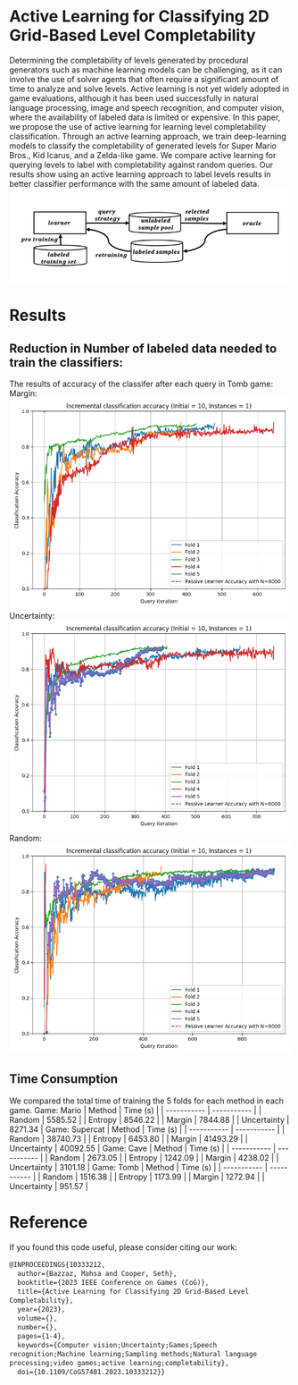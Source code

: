 # Active Learning for Classifying 2D Grid-Based Level Completability

Determining the completability of levels generated by procedural generators such as machine learning models can be challenging, as it can involve the use of solver agents that often require a significant amount of time to analyze and solve levels. Active learning is not yet widely adopted in game evaluations, although it has been used successfully in natural language processing, image and speech recognition, and computer vision, where the availability of labeled data is limited or expensive. In this paper, we propose the use of active learning for learning level completability classification. Through an active learning approach, we train deep-learning models to classify the completability of generated levels for Super Mario Bros., Kid Icarus, and a Zelda-like game. We compare active learning for querying levels to label with completability against random queries. Our results show using an active learning approach to label levels results in better classifier performance with the same amount of labeled data.
![System Overview](./doc/cycle.png)

# Results
## Reduction in Number of labeled data needed to train the classifiers:
The results of accuracy of the classifer after each query in Tomb game:
Margin:
![Tomb Margin](./doc/accuracy_tomb_margin_10_1.png)
Uncertainty:
![Tomb Uncertainty](./doc/accuracy_tomb_uncertainty_10_1.png)
Random:
![Tomb Random](./doc/accuracy_tomb_random_10_1.png)

## Time Consumption
We compared the total time of training the 5 folds for each method in each game.
Game: Mario
| Method      | Time (s)    |
| ----------- | ----------- |
| Random      | 5585.52     |
| Entropy     | 8546.22     |
| Margin      | 7844.88     |
| Uncertainty | 8271.34     |
Game: Supercat
| Method      | Time (s)    |
| ----------- | ----------- |
| Random      | 38740.73    |
| Entropy     | 6453.80     |
| Margin      | 41493.29    |
| Uncertainty | 40092.55    |
Game: Cave
| Method      | Time (s)    |
| ----------- | ----------- |
| Random      | 2673.05     |
| Entropy     | 1242.09     |
| Margin      | 4238.02     |
| Uncertainty | 3101.18     |
Game: Tomb
| Method      | Time (s)    |
| ----------- | ----------- |
| Random      | 1516.38     |
| Entropy     | 1173.99     |
| Margin      | 1272.94     |
| Uncertainty | 951.57      |

# Reference
If you found this code useful, please consider citing our work:
```
@INPROCEEDINGS{10333212,
  author={Bazzaz, Mahsa and Cooper, Seth},
  booktitle={2023 IEEE Conference on Games (CoG)}, 
  title={Active Learning for Classifying 2D Grid-Based Level Completability}, 
  year={2023},
  volume={},
  number={},
  pages={1-4},
  keywords={Computer vision;Uncertainty;Games;Speech recognition;Machine learning;Sampling methods;Natural language processing;video games;active learning;completability},
  doi={10.1109/CoG57401.2023.10333212}}
```


  